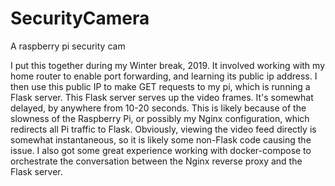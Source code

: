 # SecurityCamera
A raspberry pi security cam

I put this together during my Winter break, 2019. It involved working with my home router to enable port forwarding, and learning its public ip address.
I then use this public IP to make GET requests to my pi, which is running a Flask server. This Flask server serves up the video frames.
It's somewhat delayed, by anywhere from 10-20 seconds. This is likely because of the slowness of the Raspberry Pi, or possibly my Nginx configuration, which redirects all Pi traffic to Flask.
Obviously, viewing the video feed directly is somewhat instantaneous, so it is likely some non-Flask code causing the issue.
I also got some great experience working with docker-compose to orchestrate the conversation between the Nginx reverse proxy and the Flask server.
